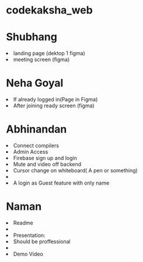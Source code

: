 # codekaksha_web

# Shubhang

<li>landing page (dektop 1 figma)</li>
<li> meeting screen (figma)</li>

# Neha Goyal

<li>If already logged in(Page in Figma)</li>
<li>After joining ready screen (figma)</li>


# Abhinandan 

<li> Connect compilers </li>
<li> Admin Access </li>
<li> Firebase sign up and login </li>
<li> Mute and video off backend </li>
<li> Cursor change on whiteboard( A pen or something) <li>
 <li> A login as Guest feature with only name</li>
 
 # Naman
 
<li> Readme <li>
<li> Presentation:
  <li> Should be proffessional </li>
<li>
 <li> Demo Video </li>
 

